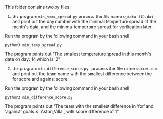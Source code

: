This folder contains two py files:
1. the program `min_temp_spread.py` process the file name `w_data (5).dat` and print out the day number with the minimal temperture spread of the month's data, and the minimal temperture spread for verification later.

Run the program by the following command in your bash shell

```
python3 min_temp_spread.py
```
The program prints out
"The smallest temperature spread in this month's date on day: 14 which is: 2"

2. the program `min_difference_score.py ` process the file name `soccer.dat` and print out the team name with the smallest difference between the for score and against score.

Run the program by the following command in your bash shell

```
python3 min_difference_score.py
```
The program points out
"The team with the smallest difference in ‘for’ and ‘against’ goals is: Aston_Villa , with score difference of 1"
